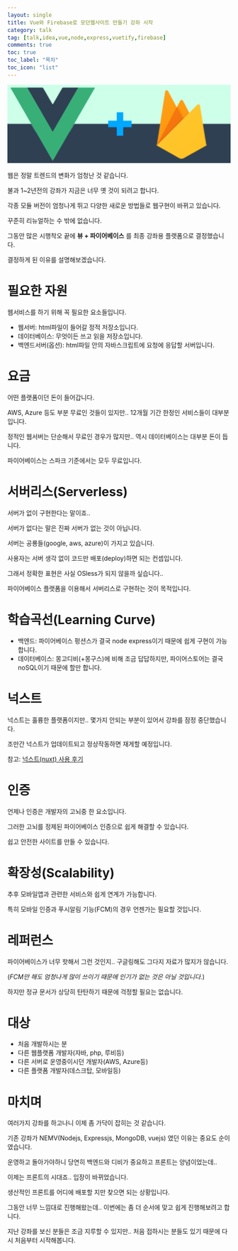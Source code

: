 ```yaml
---
layout: single
title: Vue와 Firebase로 모던웹사이트 만들기 강좌 시작
category: talk
tag: [talk,idea,vue,node,express,vuetify,firebase]
comments: true
toc: true
toc_label: "목차"
toc_icon: "list"
---
```


![alt vue+fire](/images/talk/2019-06-26_20.29.06.png)

웹은 정말 트렌드의 변화가 엄청난 것 같습니다.

불과 1~2년전의 강좌가 지금은 너무 옛 것이 되려고 합니다.

각종 모듈 버전이 엄청나게 뛰고 다양한 새로운 방법들로 웹구현이 바뀌고 있습니다.

꾸준히 리뉴얼하는 수 밖에 없습니다.

그동안 많은 시행착오 끝에 **뷰 + 파이어베이스** 를 최종 강좌용 플랫폼으로 결정했습니다.

결정하게 된 이유를 설명해보겠습니다.

# 필요한 자원

웹서비스를 하기 위해 꼭 필요한 요소들입니다.

- 웹서버: html파일이 들어갈 정적 저장소입니다.
- 데이터베이스: 무엇이든 쓰고 읽을 저장소입니다.
- 백엔드서버(옵션): html파일 안의 자바스크립트에 요청에 응답할 서버입니다.

# 요금

어떤 플랫폼이던 돈이 들어갑니다.

AWS, Azure 등도 부분 무료인 것들이 있지만.. 12개월 기간 한정인 서비스들이 대부분입니다.

정적인 웹서버는 단순해서 무료인 경우가 많지만.. 역시 데이터베이스는 대부분 돈이 듭니다.

파이어베이스는 스파크 기준에서는 모두 무료입니다.

# 서버리스(Serverless)

서버가 없이 구현한다는 말이죠..

서버가 없다는 말은 진짜 서버가 없는 것이 아닙니다.

서버는 공룡들(google, aws, azure)이 가지고 있습니다.

사용자는 서버 생각 없이 코드만 배포(deploy)하면 되는 컨셉입니다.

그래서 정확한 표현은 사실 OSless가 되지 않을까 싶습니다..

파이어베이스 플랫폼을 이용해서 서버리스로 구현하는 것이 목적입니다.

# 학습곡선(Learning Curve)

- 백엔드: 파이어베이스 펑션스가 결국 node express이기 때문에 쉽게 구현이 가능합니다.
- 데이터베이스: 몽고디비(+몽구스)에 비해 조금 답답하지만, 파이어스토어는 결국 noSQL이기 때문에 할만 합니다.

# 넉스트

넉스트는 훌륭한 플랫폼이지만.. 몇가지 안되는 부분이 있어서 강좌를 잠정 중단했습니다.

조만간 넉스트가 업데이트되고 정상작동하면 재게할 예정입니다.

참고: [넉스트(nuxt) 사용 후기](/talk/nuxt)

# 인증

언제나 인증은 개발자의 고뇌중 한 요소입니다.

그러한 고뇌를 정제된 파이어베이스 인증으로 쉽게 해결할 수 있습니다.

쉽고 안전한 사이트를 만들 수 있습니다.

# 확장성(Scalability)

추후 모바일앱과 관련한 서비스와 쉽게 연계가 가능합니다.

특히 모바일 인증과 푸시알림 기능(FCM)의 경우 언젠가는 필요할 것입니다.

# 레퍼런스

파이어베이스가 너무 핫해서 그런 것인지.. 구글링해도 그다지 자료가 많지가 않습니다.

(_FCM만 해도 엄청나게 많이 쓰이기 때문에 인기가 없는 것은 아닐 것입니다._)

하지만 정규 문서가 상당히 탄탄하기 때문에 걱정할 필요는 없습니다.

# 대상

- 처음 개발하시는 분
- 다른 웹플랫폼 개발자(자바, php, 루비등)
- 다른 서버로 운영중이시던 개발자(AWS, Azure등)
- 다른 플랫폼 개발자(데스크탑, 모바일등)

# 마치며

여러가지 강좌를 하고나니 이제 좀 가닥이 잡히는 것 같습니다.

기존 강좌가 NEMV(Nodejs, Expressjs, MongoDB, vuejs) 였던 이유는 중요도 순이였습니다.

운영하고 돌아가야하니 당연히 백엔드와 디비가 중요하고 프론트는 양념이었는데..

이제는 프론트의 시대죠.. 입장이 바뀌었습니다.

생산적인 프론트를 어디에 배포할 지만 찾으면 되는 상황입니다.

그동안 너무 느낌대로 진행해왔는데.. 이번에는 좀 더 순서에 맞고 쉽게 진행해보려고 합니다.

지난 강좌를 보신 분들은 조금 지루할 수 있지만.. 처음 접하시는 분들도 있기 때문에 다시 처음부터 시작해봅니다.
